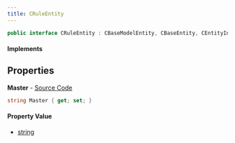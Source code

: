 ```yaml
---
title: CRuleEntity
---
```


```csharp
public interface CRuleEntity : CBaseModelEntity, CBaseEntity, CEntityInstance, ISchemaClass<CEntityInstance>, ISchemaClass<CBaseEntity>, ISchemaClass<CBaseModelEntity>, ISchemaClass<CRuleEntity>, ISchemaField, ISchemaClass, INativeHandle
```

#### Implements

## Properties

**Master** - [Source Code](https://github.com/swiftly-solution/swiftlys2/blob/main/managed/src/SwiftlyS2.Generated/Schemas/Interfaces/CRuleEntity.cs#L16)

```csharp
string Master { get; set; }
```

#### Property Value

- [string](https://learn.microsoft.com/dotnet/api/system.string)

